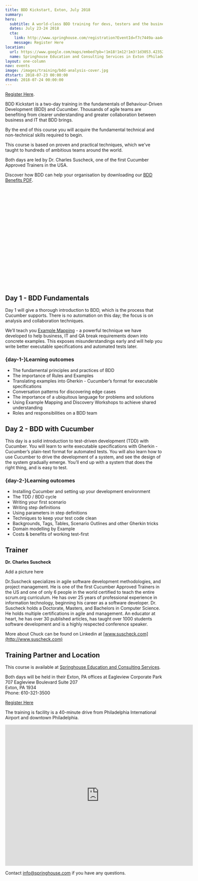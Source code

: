 ```yaml
---
title: BDD Kickstart, Exton, July 2018
summary: 
hero:
  subtitle: A world-class BDD training for devs, testers and the business
  dates: July 23-24 2018
  cta:
    link: http://www.springhouse.com/registration?EventId=f7c7449a-aa44-e811-87a2-00155d0a1406
    message: Register Here
location:
  url: https://www.google.com/maps/embed?pb=!1m18!1m12!1m3!1d3053.423526733442!2d-75.6783492488122!3d40.06596398471984!2m3!1f0!2f0!3f0!3m2!1i1024!2i768!4f13.1!3m3!1m2!1s0x89c68ad320cb0161%3A0x24731d24789ccc11!2s707+Eagleview+Blvd%2C+Exton%2C+PA+19341!5e0!3m2!1sen!2sus!4v1525521487954
  name: Springhouse Education and Consulting Services in Exton (Philadelphia) PA
layout: one-column
nav: events
image: /images/training/bdd-analysis-cover.jpg
dtstart: 2018-07-23 00:00:00
dtend: 2018-07-24 00:00:00
---
```


[Register Here](http://www.springhouse.com/registration?EventId=f7c7449a-aa44-e811-87a2-00155d0a1406).

BDD Kickstart is a two-day training in the fundamentals of Behaviour-Driven Development (BDD) and Cucumber. Thousands of agile teams are benefiting from clearer understanding and greater collaboration between business and IT that BDD brings.

By the end of this course you will acquire the fundamental technical and non-technical skills required to begin.

This course is based on proven and practical techniques, which we've taught to hundreds of ambitious teams around the world.

Both days are led by Dr. Charles Suscheck, one of the first Cucumber Approved Trainers in the USA.

Discover how BDD can help your organisation by downloading our [BDD Benefits PDF](https://cucumber.io/bdd-benefits.pdf).

<div class="row"><div class="col-md-6 col-md-offset-3"><script src="//fast.wistia.com/embed/medias/953ry8h08l.jsonp" async></script><script src="//fast.wistia.com/assets/external/E-v1.js" async></script><div class="wistia_responsive_padding" style="padding:56.25% 0 28px 0;position:relative;"><div class="wistia_responsive_wrapper" style="height:100%;left:0;position:absolute;top:0;width:100%;"><div class="wistia_embed wistia_async_953ry8h08l videoFoam=true" style="height:100%;width:100%">&nbsp;</div></div></div></div></div>


## Day 1 - BDD Fundamentals

Day 1 will give a thorough introduction to BDD, which is the process that Cucumber supports. There is no automation on this day; the focus is on analysis and collaboration techniques.

We’ll teach you [Example Mapping](https://cucumber.io/blog/2015/12/08/example-mapping-introduction) - a powerful technique we have developed to help business, IT and QA break requirements down into concrete examples. This exposes misunderstandings early and will help you write better executable specifications and automated tests later.

### {day-1-}Learning outcomes
* The fundamental principles and practices of BDD
* The importance of Rules and Examples
* Translating examples into Gherkin - Cucumber’s format for executable specifications
* Conversation patterns for discovering edge cases
* The importance of a ubiquitous language for problems and solutions
* Using Example Mapping and Discovery Workshops to achieve shared understanding
* Roles and responsibilities on a BDD team


## Day 2 - BDD with Cucumber

This day is a solid introduction to test-driven development (TDD) with Cucumber. You will learn to write executable specifications with Gherkin - Cucumber’s plain-text format for automated tests. You will also learn how to use Cucumber to drive the development of a system, and see the design of the system gradually emerge. You’ll end up with a system that does the right thing, and is easy to test.

### {day-2-}Learning outcomes
* Installing Cucumber and setting up your development environment
* The TDD / BDD cycle
* Writing your first scenario
* Writing step definitions
* Using parameters in step definitions
* Techniques to keep your test code clean
* Backgrounds, Tags, Tables, Scenario Outlines and other Gherkin tricks
* Domain modelling by Example
* Costs & benefits of working test-first

## Trainer

**Dr. Charles Suscheck**

Add a picture here

Dr.Suscheck specializes in agile software development methodologies, and project management.  He is one of the first Cucumber Approved Trainers in the US and one of only 6 people in the world certified to teach the entire scrum.org curriculum. He has over 25 years of professional experience in information technology, beginning his career as a software developer.  Dr. Suscheck holds a Doctorate, Masters, and Bachelors in Computer Science. He holds multiple certifications in agile and management.  An educator at heart, he has over 30 published articles, has taught over 1000 students software development and is a highly respected conference speaker. 

More about Chuck can be found on Linkedin at [www.suscheck.com](http://www.suscheck.com)

## Training Partner and Location

This course is available at [Springhouse Education and Consulting Services](http://www.springhouse.com/). 

Both days will be held in their Exton, PA offices at   Eagleview Corporate Park  
707 Eagleview Boulevard
Suite 207  
Exton, PA 1934  
Phone: 610-321-3500

[Register Here](http://www.springhouse.com/registration?EventId=f7c7449a-aa44-e811-87a2-00155d0a1406)

The training is facility is a 40-minute drive from Philadelphia International Airport and downtown Philadelphia. 

<iframe src="https://www.google.com/maps/embed?pb=!1m18!1m12!1m3!1d3053.423526733442!2d-75.6783492488122!3d40.06596398471984!2m3!1f0!2f0!3f0!3m2!1i1024!2i768!4f13.1!3m3!1m2!1s0x89c68ad320cb0161%3A0x24731d24789ccc11!2s707+Eagleview+Blvd%2C+Exton%2C+PA+19341!5e0!3m2!1sen!2sus!4v1525521487954" width="600" height="450" frameborder="0" style="border:0" allowfullscreen></iframe> 

Contact info@springhouse.com if you have any questions.


<!-- Drip -->
<script type="text/javascript">
  var _dcq = _dcq || [];
  var _dcs = _dcs || {}; 
  _dcs.account = '7849462';
  
  (function() {
    var dc = document.createElement('script');
    dc.type = 'text/javascript'; dc.async = true; 
    dc.src = '//tag.getdrip.com/7849462.js';
    var s = document.getElementsByTagName('script')[0];
    s.parentNode.insertBefore(dc, s);
  })();
</script>
